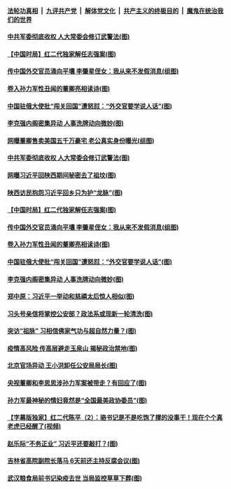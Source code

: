 ####  [法轮功真相](../../../../basic/blob/master/README.md?t=04271301) &nbsp;|&nbsp; [九评共产党](../../../../9ping.md/blob/master/README.md?t=04271301) &nbsp;|&nbsp; [解体党文化](../../../../jtdwh.md/blob/master/README.md?t=04271301)  &nbsp;|&nbsp; [共产主义的终极目的](../../../../gczydzjmd.md/blob/master/README.md?t=04271301) &nbsp;|&nbsp; [魔鬼在统治我们的世界](../../../../mgztzwmdsj.md/blob/master/README.md?t=04271301) 

#### [中共军委彻底收权 人大常委会修订武警法(图)](../pages/p2/931254.md?t=04271301) 

#### [【中国时局】红二代独家解任志强案(图)](../pages/p2/931205.md?t=04271301) 

#### [传中国外交官员涌向平壤 李肇星侄女：我从来不发假消息(组图)](../pages/p2/931179.md?t=04271301) 

#### [卷入孙力军性丑闻的董卿亮相读诗(图)](../pages/p2/931197.md?t=04271301) 

#### [中国驻俄大使批“闯关回国”遭怒怼：“外交官要学说人话”(图)](../pages/p2/931171.md?t=04271301) 

#### [李克强内阁密集异动 人事洗牌动向微妙(图)](../pages/p2/931170.md?t=04271301) 

#### [网曝董卿售卖美国五千万豪宅 老公真实身份曝光(组图)](../pages/p2/931259.md?t=04271301) 

#### [中共军委彻底收权 人大常委会修订武警法(图)](../pages/p2/931254.md?t=04271301) 

#### [网曝习近平回陕西期间秘密去了祖坟(图)](../pages/p2/931278.md?t=04271301) 

#### [陕西访民抱怨习近平回乡只为护“龙脉”(图)](../pages/p2/931262.md?t=04271301) 

#### [【中国时局】红二代独家解任志强案(图)](../pages/p2/931205.md?t=04271301) 

#### [传中国外交官员涌向平壤 李肇星侄女：我从来不发假消息(组图)](../pages/p2/931179.md?t=04271301) 

#### [卷入孙力军性丑闻的董卿亮相读诗(图)](../pages/p2/931197.md?t=04271301) 

#### [中国驻俄大使批“闯关回国”遭怒怼：“外交官要学说人话”(图)](../pages/p2/931171.md?t=04271301) 

#### [李克强内阁密集异动 人事洗牌动向微妙(图)](../pages/p2/931170.md?t=04271301) 

#### [郑中原：习近平一举动和慈禧太后惊人相似(图)](../pages/p2/931089.md?t=04271301) 

#### [习头号亲信将掌控公安部？政法系或现新一轮清洗(图)](../pages/p2/931020.md?t=04271301) 

#### [突访“祖脉” 习相信佛家气功与超自然力量？(图)](../pages/p2/930959.md?t=04271301) 

#### [疫情高风险 传高层避走玉泉山 揭秘政治禁地(图)](../pages/p2/930955.md?t=04271301) 

#### [北京官场异动 王小洪卸任公安局局长(图)](../pages/p2/930970.md?t=04271301) 

#### [央视董卿和李思思涉孙力军案被带走？有回应了(图)](../pages/p2/930953.md?t=04271301) 

#### [孙力军最神秘的情妇竟然是“全国最美政协委员”(图)](../pages/p2/930931.md?t=04271301) 

#### [【字幕版独家】红二代陈平（2）：骆书记是不是吃饱了撑的没事干！现在个个真老虎已经醒了(视频)](../pages/p2/930930.md?t=04271301) 

#### [赵乐际“不务正业” 习近平还要敲打？(图)](../pages/p2/930917.md?t=04271301) 

#### [吉林省高院副院长落马 6天前还主持反腐会议(图)](../pages/p2/930891.md?t=04271301) 

#### [武汉粮食局前书记染疫去世 当局监控草草下葬(图)](../pages/p2/930889.md?t=04271301) 

